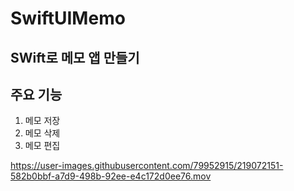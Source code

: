 # SwiftUIMemo

## SWift로 메모 앱 만들기

## 주요 기능
1. 메모 저장
2. 메모 삭제
3. 메모 편집


https://user-images.githubusercontent.com/79952915/219072151-582b0bbf-a7d9-498b-92ee-e4c172d0ee76.mov
